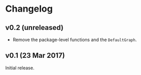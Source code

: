 # Changelog

## v0.2 (unreleased)

- Remove the package-level functions and the `DefaultGraph`.

## v0.1 (23 Mar 2017)

Initial release.

